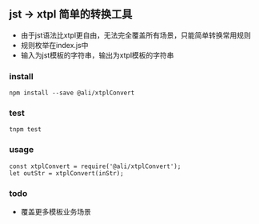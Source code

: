 ## jst -> xtpl 简单的转换工具

* 由于jst语法比xtpl更自由，无法完全覆盖所有场景，只能简单转换常用规则
* 规则枚举在index.js中
* 输入为jst模板的字符串，输出为xtpl模板的字符串

### install
```
npm install --save @ali/xtplConvert
```

### test
```
tnpm test
```

### usage

```
const xtplConvert = require('@ali/xtplConvert');
let outStr = xtplConvert(inStr);
```

### todo

* 覆盖更多模板业务场景


